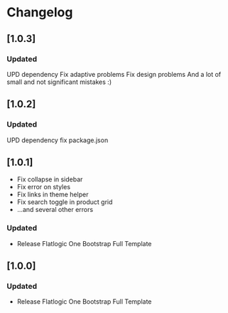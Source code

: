 # Changelog

## [1.0.3]

### Updated
UPD dependency
Fix adaptive problems
Fix design problems
And a lot of small and not significant mistakes :)

## [1.0.2]

### Updated
UPD dependency
fix package.json

## [1.0.1]

- Fix collapse in sidebar
- Fix error on styles
- Fix links in theme helper
- Fix search toggle in product grid
- ...and several other errors

### Updated

- Release Flatlogic One Bootstrap Full Template
## [1.0.0]

### Updated

- Release Flatlogic One Bootstrap Full Template
